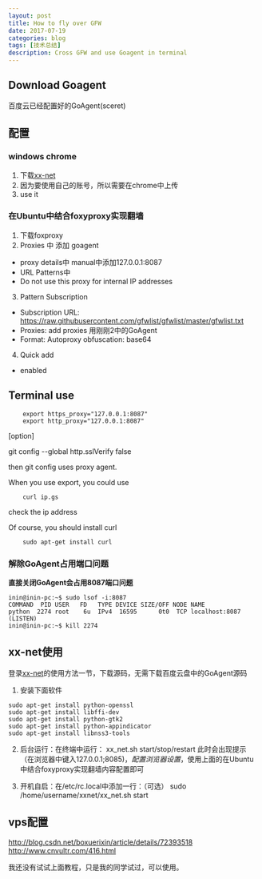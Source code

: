 ```yaml
---
layout: post
title: How to fly over GFW
date: 2017-07-19
categories: blog
tags: [技术总结]
description: Cross GFW and use Goagent in terminal
---
```


## Download Goagent

百度云已经配置好的GoAgent(sceret)

## 配置

### windows chrome

1. 下载[xx-net](https://github.com/bryanibit/XX-Net)
2. 因为要使用自己的账号，所以需要在chrome中上传
3. use it

### 在Ubuntu中结合foxyproxy实现翻墙

1. 下载foxproxy
2. Proxies 中 添加 goagent
* proxy details中 manual中添加127.0.0.1:8087
* URL Patterns中
* Do not use this proxy for internal IP addresses
3. Pattern Subscription
* Subscription URL: https://raw.githubusercontent.com/gfwlist/gfwlist/master/gfwlist.txt
* Proxies: add proxies 用刚刚2中的GoAgent
* Format: Autoproxy   obfuscation: base64
4. Quick add
* enabled

## Terminal use

        export https_proxy="127.0.0.1:8087"
        export http_proxy="127.0.0.1:8087"

[option]

git config --global http.sslVerify false

then git config uses proxy agent.

When you use export, you could use 
      
        curl ip.gs

check the ip address

Of course, you should install curl

        sudo apt-get install curl

### 解除GoAgent占用端口问题

**直接关闭GoAgent会占用8087端口问题**

```
inin@inin-pc:~$ sudo lsof -i:8087
COMMAND  PID USER   FD   TYPE DEVICE SIZE/OFF NODE NAME
python  2274 root    6u  IPv4  16595      0t0  TCP localhost:8087 (LISTEN)
inin@inin-pc:~$ kill 2274
```

## xx-net使用

登录[xx-net](https://github.com/XX-net/XX-Net/wiki/How-to-use)的使用方法一节，下载源码，无需下载百度云盘中的GoAgent源码

1. 安装下面软件
```
sudo apt-get install python-openssl
sudo apt-get install libffi-dev
sudo apt-get install python-gtk2
sudo apt-get install python-appindicator
sudo apt-get install libnss3-tools
```
2. 后台运行：在终端中运行：
         xx_net.sh start/stop/restart
此时会出现提示（在浏览器中键入127.0.0.1;8085)，*配置浏览器设置*，使用上面的在Ubuntu中结合foxyproxy实现翻墙内容配置即可

3. 开机自启：在/etc/rc.local中添加一行：（可选）
sudo /home/username/xxnet/xx_net.sh start

## vps配置

http://blog.csdn.net/boxuerixin/article/details/72393518
http://www.cnvultr.com/416.html

我还没有试试上面教程，只是我的同学试过，可以使用。